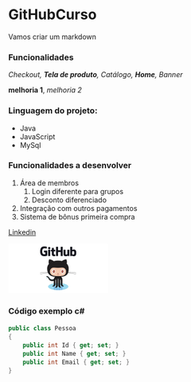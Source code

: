 # GitHubCurso

Vamos criar um markdown 

### Funcionalidades

_Checkout, __Tela de produto__, Catálogo, **Home**, Banner_

__melhoria 1__, _melhoria 2_

### Linguagem do projeto:

* Java
* JavaScript
* MySql

### Funcionalidades a desenvolver
1. Área de membros
    1. Login diferente para grupos
    2. Desconto diferenciado
2. Integração com outros pagamentos
3. Sistema de bônus primeira compra


<!--<img src="img/Github Header.png" width="200" alt="GitHub">-->


[Linkedin](https://www.linkedin.com/in/fabio-ramos-alves-28013271/)


[<img src="img/Github Header.png" width="200" alt="GitHub">](https://github.com/fabioramosalves)


### Código exemplo c#
```c#
public class Pessoa
{
    public int Id { get; set; }
    public int Name { get; set; }
    public int Email { get; set; }
}
```